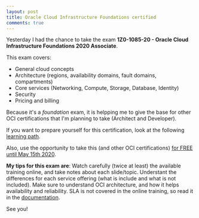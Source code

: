 ```yaml
---
layout: post
title: Oracle Cloud Infrastructure Foundations certified
comments: true
---
```


Yesterday I had the chance to take the exam **1Z0-1085-20 - Oracle Cloud Infrastructure Foundations 2020 Associate**. 

<div data-iframe-width="150" data-iframe-height="270" data-share-badge-id="06a2e71a-4e33-4091-a17e-d2af68935f0c" data-share-badge-host="https://www.youracclaim.com"></div><script type="text/javascript" async src="//cdn.youracclaim.com/assets/utilities/embed.js"></script>

This exam covers:

- General cloud concepts
- Architecture (regions, availability domains, fault domains, compartments)
- Core services (Networking, Compute, Storage, Database, Identity)
- Security
- Pricing and billing

Because it's a *foundation* exam, it is helpping me to give the base for other OCI certifications that I'm planning to take (Architect and Developer).

If you want to prepare yourself for this certification, look at the following [learning path](https://learn.oracle.com/ols/learning-path/understand-oci-foundations/35644/75258). 

Also, use the opportunity to take this (and other OCI certifications) [for FREE until May 15th 2020](https://www.oracle.com/corporate/blog/free-certifications-oracle-oci-autonomous-033020.html).

**My tips for this exam are**: Watch carefully (twice at least) the available training online, and take notes about each slide/topic. Understant the differences for each service offering (what is include and what is not included). Make sure to understand OCI architecture, and how it helps availability and reliability. 
SLA is not covered in the online training, so read it in the [documentation](https://www.oracle.com/cloud/iaas/sla.html).

See you!